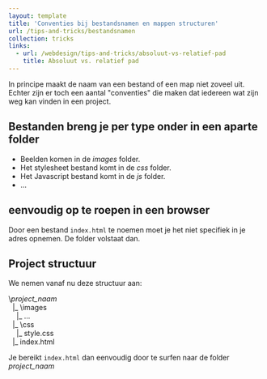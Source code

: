 ```yaml
---
layout: template
title: 'Conventies bij bestandsnamen en mappen structuren'
url: /tips-and-tricks/bestandsnamen
collection: tricks
links:
  - url: /webdesign/tips-and-tricks/absoluut-vs-relatief-pad
    title: Absoluut vs. relatief pad
---
```

In principe maakt de naam van een bestand of een map niet zoveel uit. Echter zijn er toch een aantal "conventies" die maken dat iedereen wat zijn weg kan vinden in een project.

## Bestanden breng je per type onder in een aparte folder
* Beelden komen in de <em>images</em> folder.
* Het stylesheet bestand komt in de <em>css</em> folder.
* Het Javascript bestand komt in de <em>js</em> folder.
* ...

## eenvoudig op te roepen in een browser

Door een bestand <code>index.html</code> te noemen moet je het niet specifiek in je adres opnemen. De folder volstaat dan.

## Project structuur 

We nemen vanaf nu deze structuur aan:

<div class="gray-code">
\<em>project_naam</em><br />
&nbsp;&nbsp;|_ \images<br />
&nbsp;&nbsp;&nbsp;&nbsp;|_ ...<br />
&nbsp;&nbsp;|_ \css<br />
&nbsp;&nbsp;&nbsp;&nbsp;|_ style.css<br />
&nbsp;&nbsp;|_ index.html
</div>

Je bereikt <code>index.html</code> dan eenvoudig door te surfen naar de folder <em>project_naam</em>